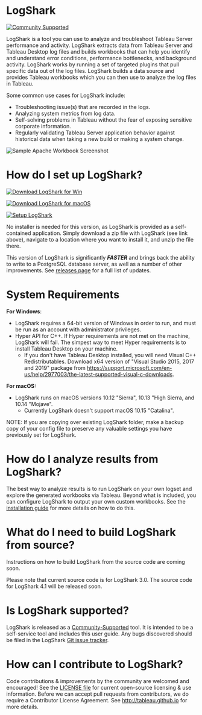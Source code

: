 # LogShark
[![Community Supported](https://img.shields.io/badge/Support%20Level-Community%20Supported-457387.svg)](https://www.tableau.com/support-levels-it-and-developer-tools)

LogShark is a tool you can use to analyze and troubleshoot Tableau Server performance and activity. LogShark extracts data from Tableau Server and Tableau Desktop log files and builds workbooks that can help you identify and understand error conditions, performance bottlenecks, and background activity. LogShark works by running a set of targeted plugins that pull specific data out of the log files. LogShark builds a data source and provides Tableau workbooks which you can then use to analyze the log files in Tableau.

Some common use cases for LogShark include: 
  * Troubleshooting issue(s) that are recorded in the logs. 
  * Analyzing system metrics from log data. 
  * Self-solving problems in Tableau without the fear of exposing sensitive corporate information. 
  * Regularly validating Tableau Server application behavior against historical data when taking a new build or making a system change.
  
![Sample Apache Workbook Screenshot](/Logshark.CLI/Resources/SampleScreenshot.png)

# How do I set up LogShark?

[![Download LogShark for Win](https://img.shields.io/badge/Download%20LogShark%20for%20Win-Version%204.1-blue.svg)](https://github.com/tableau/Logshark/releases/download/v4.1/LogShark.Win.4.1.1911.09672-public.zip)

[![Download LogShark for macOS](https://img.shields.io/badge/Download%20LogShark%20for%20macOS-Version%204.1-blue.svg)](https://github.com/tableau/Logshark/releases/download/v4.1/LogShark.Mac.4.1.1911.09672-public.zip)

[![Setup LogShark](https://img.shields.io/badge/Setup%20LogShark-Installation%20and%20User%20Guide-lightgrey.svg)](https://tableau.github.io/Logshark/)

No installer is needed for this version, as LogShark is provided as a self-contained application. Simply download a zip file with LogShark (see link above), navigate to a location where you want to install it, and unzip the file there.

This version of LogShark is significantly ***FASTER*** and brings back the ability to write to a PostgreSQL database server, as well as a number of other improvements. See [releases page](https://github.com/tableau/Logshark/releases/latest) for a full list of updates.

# System Requirements

**For Windows**: 
-  LogShark requires a 64-bit version of Windows in order to run, and must be run as an account with administrator privileges. 
- Hyper API for C++. If Hyper requirements are not met on the machine, LogShark will fail. The simpest way to meet Hyper requirements is to install Tableau Desktop on your machine.
  - If you don't have Tableau Desktop installed, you will need Visual C++ Redistributables. Download x64 version of "Visual Studio 2015, 2017 and 2019" package from https://support.microsoft.com/en-us/help/2977003/the-latest-supported-visual-c-downloads.

**For macOS:** 
- LogShark runs on macOS versions 10.12 "Sierra", 10.13 "High Sierra, and 10.14 "Mojave".
  - Currently LogShark doesn't support macOS 10.15 "Catalina".

NOTE: If you are copying over existing LogShark folder, make a backup copy of your config file to preserve any valuable settings you have previously set for LogShark.

# How do I analyze results from LogShark?

The best way to analyze results is to run LogShark on your own logset and explore the generated workbooks via Tableau. Beyond what is included, you can configure LogShark to output your own custom workbooks. See the [installation guide](https://tableau.github.io/Logshark/) for more details on how to do this.

# What do I need to build LogShark from source? 

Instructions on how to build LogShark from the source code are coming soon. 

Please note that current source code is for LogShark 3.0. The source code for LogShark 4.1 will be released soon.


# Is LogShark supported?

LogShark is released as a [Community-Supported](https://www.tableau.com/support/itsupport) tool. It is intended to be a self-service tool and includes this user guide. Any bugs discovered should be filed in the LogShark [Git issue tracker](https://github.com/tableau/Logshark/issues).

# How can I contribute to LogShark?

Code contributions & improvements by the community are welcomed and encouraged! See the [LICENSE file](https://github.com/tableau/Logshark/blob/master/LICENSE) for current open-source licensing & use information.  Before we can accept pull requests from contributors, we do require a Contributor License Agreement.  See http://tableau.github.io for more details.
